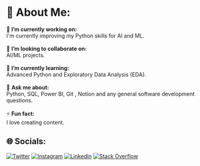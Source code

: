 # 💫 About Me:
🔭 **I’m currently working on:**  <br>I'm currently improving my Python skills for AI and ML.<br><br>👯 **I’m looking to collaborate on:**  <br> AI/ML projects.<br><br>🌱 **I’m currently learning:**  <br>Advanced Python and Exploratory Data Analysis (EDA).<br><br>💬 **Ask me about:**  <br>Python, SQL, Power BI, Git , Notion and any general software development questions.<br><br>⚡ **Fun fact:**  <br>I love creating content.


## 🌐 Socials:
[![Twitter](https://img.shields.io/badge/Twitter-%231DA1F2.svg?logo=Twitter&logoColor=white)](https://twitter.com/ChincholeYash) [![Instagram](https://img.shields.io/badge/Instagram-%23E4405F.svg?logo=Instagram&logoColor=white)](https://www.instagram.com/yash.r.chinchole/) [![LinkedIn](https://img.shields.io/badge/LinkedIn-%230077B5.svg?logo=linkedin&logoColor=white)](http://www.linkedin.com/in/yash-225853192) [![Stack Overflow](https://img.shields.io/badge/-Stackoverflow-FE7A16?logo=stack-overflow&logoColor=white)](https://stackoverflow.com/users/24055603/yashrao) 
